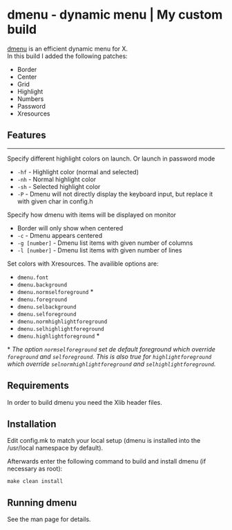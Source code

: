 # dmenu - dynamic menu | My custom build

[dmenu](https://tools.suckless.org/dmenu/) is an efficient dynamic menu for X.\
In this build I added the following patches:
- Border
- Center
- Grid
- Highlight
- Numbers
- Password
- Xresources


## Features
---
Specify different highlight colors on launch. Or launch in password mode
- `-hf` - Highlight color (normal and selected)
- `-nh` - Normal highlight color
- `-sh` - Selected highlight color
- `-P`  - Dmenu will not directly display the keyboard input, but replace it with given char in config.h

Specify how dmenu with items will be displayed on monitor
- Border will only show when centered
- `-c`  - Dmenu appears centered
- `-g [number]` - Dmenu list items with given number of columns
- `-l [number]` - Dmenu list items with given number of lines

Set colors with Xresources.
The availible options are:
- `dmenu.font`
- `dmenu.background`
- `dmenu.normselforeground` *
- `dmenu.foreground`
- `dmenu.selbackground`
- `dmenu.selforeground`
- `dmenu.normhighlightforeground`
- `dmenu.selhighlightforeground`
- `dmenu.highlightforeground` *

\* *The option `normselforeground` set de default foreground which override `foreground` and `selforeground`. This is also true for `highlightforeground` which override `selnormhighlightforeground` and `selhighlightforeground`.*

## Requirements

In order to build dmenu you need the Xlib header files.


## Installation

Edit config.mk to match your local setup (dmenu is installed into
the /usr/local namespace by default).

Afterwards enter the following command to build and install dmenu
(if necessary as root):

    make clean install


## Running dmenu

See the man page for details.
